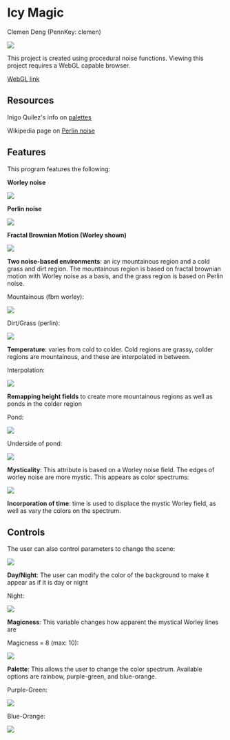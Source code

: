 # Icy Magic

Clemen Deng (PennKey: clemen)

![](repImage.png)

This project is created using procedural noise functions. Viewing this project
requires a WebGL capable browser.

[WebGL link]()

## Resources
Inigo Quilez's info on [palettes](https://iquilezles.org/www/articles/palettes/palettes.htm)

Wikipedia page on [Perlin noise](https://en.wikipedia.org/wiki/Perlin_noise)

## Features
This program features the following:

__Worley noise__

![](worley.png)

__Perlin noise__

![](perlin.png)

__Fractal Brownian Motion (Worley shown)__

![](fbmWorley.png)

__Two noise-based environments__: an icy mountainous region and a cold grass and
dirt region. The mountainous region is based on fractal brownian motion with
Worley noise as a basis, and the grass region is based on Perlin noise.

Mountainous (fbm worley):

![](fbmWorleyHeight.png)

Dirt/Grass (perlin):

![](perlinHeight.png)

__Temperature__: varies from cold to colder. Cold regions are grassy,
colder regions are mountainous, and these are interpolated in between.

Interpolation:

![](interpolation.png)

__Remapping height fields__ to create more mountainous regions as well as ponds
in the colder region

Pond:

![](pond1.png)

Underside of pond:

![](pond2.png)

__Mysticality__: This attribute is based on a Worley noise field. 
The edges of worley noise are more mystic. This appears as color spectrums:

![](faintRainbow.png)

__Incorporation of time__: time is used to displace the mystic Worley field,
as well as vary the colors on the spectrum.

## Controls
The user can also control parameters to change the scene:

![](controls.png)

__Day/Night__: The user can modify the color of the background to make it appear
as if it is day or night

Night:

![](night.png)

__Magicness__: This variable changes how apparent the mystical Worley lines are

Magicness = 8 (max: 10):

![](fullRainbow.png)

__Palette__: This allows the user to change the color spectrum. Available options are
rainbow, purple-green, and blue-orange.

Purple-Green:

![](purpleGreen.png)

Blue-Orange:

![](blueOrange.png)